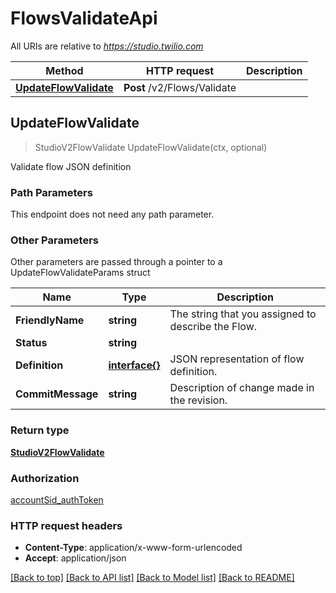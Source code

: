 # FlowsValidateApi

All URIs are relative to *https://studio.twilio.com*

Method | HTTP request | Description
------------- | ------------- | -------------
[**UpdateFlowValidate**](FlowsValidateApi.md#UpdateFlowValidate) | **Post** /v2/Flows/Validate | 



## UpdateFlowValidate

> StudioV2FlowValidate UpdateFlowValidate(ctx, optional)



Validate flow JSON definition

### Path Parameters

This endpoint does not need any path parameter.

### Other Parameters

Other parameters are passed through a pointer to a UpdateFlowValidateParams struct


Name | Type | Description
------------- | ------------- | -------------
**FriendlyName** | **string** | The string that you assigned to describe the Flow.
**Status** | **string** | 
**Definition** | [**interface{}**](interface{}.md) | JSON representation of flow definition.
**CommitMessage** | **string** | Description of change made in the revision.

### Return type

[**StudioV2FlowValidate**](StudioV2FlowValidate.md)

### Authorization

[accountSid_authToken](../README.md#accountSid_authToken)

### HTTP request headers

- **Content-Type**: application/x-www-form-urlencoded
- **Accept**: application/json

[[Back to top]](#) [[Back to API list]](../README.md#documentation-for-api-endpoints)
[[Back to Model list]](../README.md#documentation-for-models)
[[Back to README]](../README.md)

